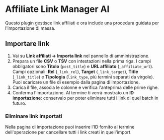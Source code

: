 # Affiliate Link Manager AI

Questo plugin gestisce link affiliati e ora include una procedura guidata per l'importazione di massa.

## Importare link
1. Vai su **Link affiliati → Importa link** nel pannello di amministrazione.
2. Prepara un file **CSV** o **TSV** con intestazioni nella prima riga. I campi obbligatori sono **Titolo** (`post_title`) e **URL affiliato** (`_affiliate_url`). Campi opzionali: **Rel** (`_link_rel`), **Target** (`_link_target`), **Title** (`_link_title`) e **Tipologia** (`link_type`, più termini separati da virgole). Puoi scaricare un file di esempio dalla pagina di importazione.
3. Carica il file, associa le colonne e verifica l'anteprima delle prime righe.
4. Conferma l'importazione. Al termine ti verrà mostrato un **ID importazione**: conservalo per poter eliminare tutti i link di quel batch in futuro.

### Eliminare link importati
Nella pagina di importazione puoi inserire l'ID fornito al termine dell'operazione per cancellare tutti i link creati in quell'import.

